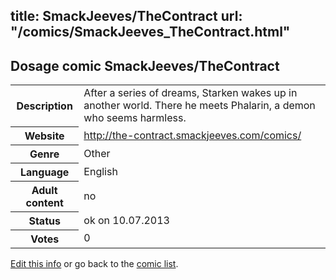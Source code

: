 title: SmackJeeves/TheContract
url: "/comics/SmackJeeves_TheContract.html"
---
Dosage comic SmackJeeves/TheContract
-----------------------------------------

<p id="msg"></p>
<script type="text/javascript">
if (window.location.search === '?edit_info_mail=sent_ok') {
  var elem = document.getElementById("msg");
  elem.innerHTML = 'Edited information sucessfully sent for review, which is usually done daily. Thanks!';
  elem.className = 'ok';
}
</script>
<table class="comicinfo">
<tr>
<th>Description</th><td>After a series of dreams, Starken wakes up in another world. There he meets Phalarin, a demon who seems harmless.</td>
</tr>
<tr>
<th>Website</th><td><a href="http://the-contract.smackjeeves.com/comics/">http://the-contract.smackjeeves.com/comics/</a></td>
</tr>
<tr>
<th>Genre</th><td>Other</td>
</tr>
<tr>
<th>Language</th><td>English</td>
</tr>
<tr>
<th>Adult content</th><td>no</td>
</tr>
<tr>
<th>Status</th><td>ok on 10.07.2013</td>
</tr>
<tr>
<th>Votes</th><td>0</td>
</tr>
</table>

[Edit this info](SmackJeeves_TheContract_edit.html) or go back to the [comic list](../comic-index.html).
